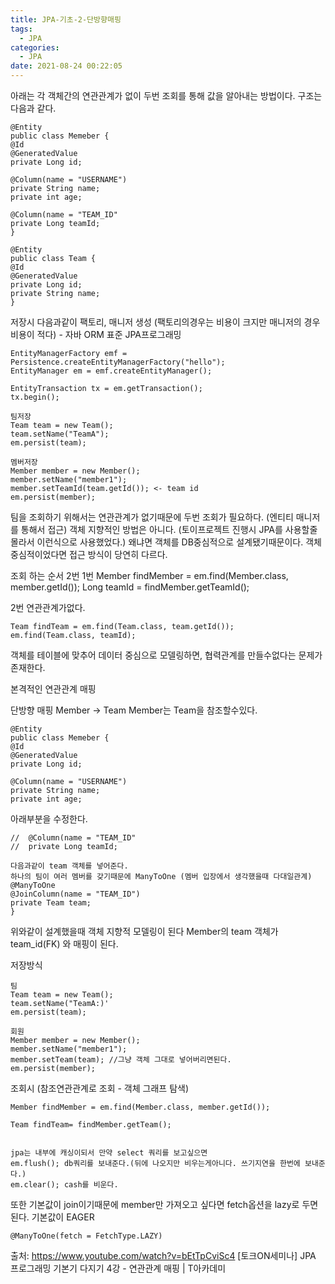 ```yaml
---
title: JPA-기초-2-단방향매핑
tags:
  - JPA
categories:
  - JPA
date: 2021-08-24 00:22:05
---
```



아래는 각 객체간의 연관관계가 없이 두번 조회를 통해 값을 알아내는 방법이다.
구조는 다음과 같다.

    @Entity
    public class Memeber {
	@Id
	@GeneratedValue
	private Long id;

	@Column(name = "USERNAME")
	private String name;
	private int age;

	@Column(name = "TEAM_ID"
	private Long teamId;
    }

    @Entity
    public class Team {
	@Id
	@GeneratedValue
	private Long id;
	private String name;
    }

저장시 다음과같이 팩토리, 매니저 생성 
(팩토리의경우는 비용이 크지만 매니저의 경우 비용이 적다) - 자바 ORM 표준 JPA프로그래밍

    EntityManagerFactory emf = Persistence.createEntityManagerFactory("hello");
    EntityManager em = emf.createEntityManager();

    EntityTransaction tx = em.getTransaction();
    tx.begin();

    팀저장
    Team team = new Team();
    team.setName("TeamA");
    em.persist(team);

    멤버저장
    Member member = new Member();
    member.setName("member1");
    member.setTeamId(team.getId()); <- team id
    em.persist(member);

팀을 조회하기 위해서는 연관관계가 없기때문에 두번 조회가 필요하다. (엔티티 매니저를 통해서 접근)
객체 지향적인 방법은 아니다. (토이프로젝트 진행시 JPA를 사용할줄 몰라서 이런식으로 사용했었다.)
왜냐면 객체를 DB중심적으로 설계됐기때문이다. 객체중심적이었다면 접근 방식이 당연히 다르다.

조회 하는 순서 2번
1번
Member findMember = em.find(Member.class, member.getId());
Long teamId = findMember.getTeamId();

2번 연관관계가없다.

    Team findTeam = em.find(Team.class, team.getId());
    em.find(Team.class, teamId);

객체를 테이블에 맞추어 데이터 중심으로 모델링하면, 협력관계를 만들수없다는 문제가 존재한다.

본격적인 연관관계 매핑

단방향 매핑 
Member -> Team
Member는 Team을 참조할수있다.

    @Entity
    public class Memeber {
	@Id
	@GeneratedValue
	private Long id;

	@Column(name = "USERNAME")
	private String name;
	private int age;

아래부분을 수정한다.

    //	@Column(name = "TEAM_ID"
    //	private Long teamId;

    다음과같이 team 객체를 넣어준다.
    하나의 팀이 여러 멤버를 갖기때문에 ManyToOne (멤버 입장에서 생각했을때 다대일관계)
	@ManyToOne
	@JoinColumn(name = "TEAM_ID")
	private Team team;
    }

위와같이 설계했을때 객체 지향적 모델링이 된다
Member의 team 객체가 team_id(FK) 와 매핑이 된다.

저장방식

    팀
    Team team = new Team();
    team.setName("TeamA:)'
    em.persist(team);

    회원
    Member member = new Member();
    member.setName("member1");
    member.setTeam(team); //그냥 객체 그대로 넣어버리면된다.
    em.persist(member);

조회시 (참조연관관계로 조회 - 객체 그래프 탐색)

    Member findMember = em.find(Member.class, member.getId());

    Team findTeam= findMember.getTeam();


    jpa는 내부에 캐싱이되서 만약 select 쿼리를 보고싶으면 
    em.flush(); db쿼리를 보내준다.(뒤에 나오지만 비우는게아니다. 쓰기지연을 한번에 보내준다.)
    em.clear(); cash를 비운다.

또한 기본값이 join이기때문에 member만 가져오고 싶다면 fetch옵션을 lazy로 두면 된다. 기본값이 EAGER

    @ManyToOne(fetch = FetchType.LAZY)

출처: https://www.youtube.com/watch?v=bEtTpCviSc4 
[토크ON세미나] JPA 프로그래밍 기본기 다지기 4강 - 연관관계 매핑 | T아카데미